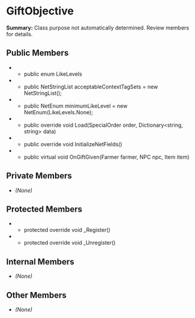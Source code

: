 # GiftObjective

**Summary:** Class purpose not automatically determined. Review members for details.

## Public Members
- - public enum LikeLevels
- - public NetStringList acceptableContextTagSets = new NetStringList();
- - public NetEnum<LikeLevels> minimumLikeLevel = new NetEnum<LikeLevels>(LikeLevels.None);
- - public override void Load(SpecialOrder order, Dictionary<string, string> data)
- - public override void InitializeNetFields()
- - public virtual void OnGiftGiven(Farmer farmer, NPC npc, Item item)

## Private Members
- *(None)*

## Protected Members
- - protected override void _Register()
- - protected override void _Unregister()

## Internal Members
- *(None)*

## Other Members
- *(None)*
